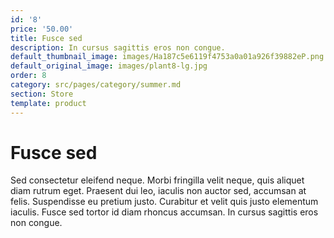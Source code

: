```yaml
---
id: '8'
price: '50.00'
title: Fusce sed
description: In cursus sagittis eros non congue.
default_thumbnail_image: images/Ha187c5e6119f4753a0a01a926f39882eP.png
default_original_image: images/plant8-lg.jpg
order: 8
category: src/pages/category/summer.md
section: Store
template: product
---
```


# Fusce sed

Sed consectetur eleifend neque. Morbi fringilla velit neque, quis aliquet diam rutrum eget. Praesent dui leo, iaculis non auctor sed, accumsan at felis. Suspendisse eu pretium justo. Curabitur et velit quis justo elementum iaculis. Fusce sed tortor id diam rhoncus accumsan. In cursus sagittis eros non congue.